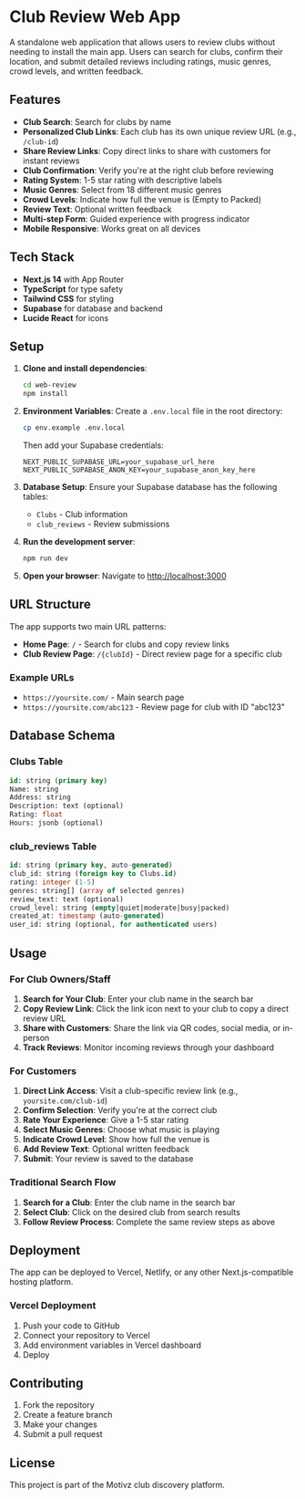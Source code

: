 # Club Review Web App

A standalone web application that allows users to review clubs without needing to install the main app. Users can search for clubs, confirm their location, and submit detailed reviews including ratings, music genres, crowd levels, and written feedback.

## Features

- **Club Search**: Search for clubs by name
- **Personalized Club Links**: Each club has its own unique review URL (e.g., `/club-id`)
- **Share Review Links**: Copy direct links to share with customers for instant reviews
- **Club Confirmation**: Verify you're at the right club before reviewing
- **Rating System**: 1-5 star rating with descriptive labels
- **Music Genres**: Select from 18 different music genres
- **Crowd Levels**: Indicate how full the venue is (Empty to Packed)
- **Review Text**: Optional written feedback
- **Multi-step Form**: Guided experience with progress indicator
- **Mobile Responsive**: Works great on all devices

## Tech Stack

- **Next.js 14** with App Router
- **TypeScript** for type safety
- **Tailwind CSS** for styling
- **Supabase** for database and backend
- **Lucide React** for icons

## Setup

1. **Clone and install dependencies**:

   ```bash
   cd web-review
   npm install
   ```

2. **Environment Variables**:
   Create a `.env.local` file in the root directory:

   ```bash
   cp env.example .env.local
   ```

   Then add your Supabase credentials:

   ```
   NEXT_PUBLIC_SUPABASE_URL=your_supabase_url_here
   NEXT_PUBLIC_SUPABASE_ANON_KEY=your_supabase_anon_key_here
   ```

3. **Database Setup**:
   Ensure your Supabase database has the following tables:

   - `Clubs` - Club information
   - `club_reviews` - Review submissions

4. **Run the development server**:

   ```bash
   npm run dev
   ```

5. **Open your browser**:
   Navigate to [http://localhost:3000](http://localhost:3000)

## URL Structure

The app supports two main URL patterns:

- **Home Page**: `/` - Search for clubs and copy review links
- **Club Review Page**: `/{clubId}` - Direct review page for a specific club

### Example URLs

- `https://yoursite.com/` - Main search page
- `https://yoursite.com/abc123` - Review page for club with ID "abc123"

## Database Schema

### Clubs Table

```sql
id: string (primary key)
Name: string
Address: string
Description: text (optional)
Rating: float
Hours: jsonb (optional)
```

### club_reviews Table

```sql
id: string (primary key, auto-generated)
club_id: string (foreign key to Clubs.id)
rating: integer (1-5)
genres: string[] (array of selected genres)
review_text: text (optional)
crowd_level: string (empty|quiet|moderate|busy|packed)
created_at: timestamp (auto-generated)
user_id: string (optional, for authenticated users)
```

## Usage

### For Club Owners/Staff

1. **Search for Your Club**: Enter your club name in the search bar
2. **Copy Review Link**: Click the link icon next to your club to copy a direct review URL
3. **Share with Customers**: Share the link via QR codes, social media, or in-person
4. **Track Reviews**: Monitor incoming reviews through your dashboard

### For Customers

1. **Direct Link Access**: Visit a club-specific review link (e.g., `yoursite.com/club-id`)
2. **Confirm Selection**: Verify you're at the correct club
3. **Rate Your Experience**: Give a 1-5 star rating
4. **Select Music Genres**: Choose what music is playing
5. **Indicate Crowd Level**: Show how full the venue is
6. **Add Review Text**: Optional written feedback
7. **Submit**: Your review is saved to the database

### Traditional Search Flow

1. **Search for a Club**: Enter the club name in the search bar
2. **Select Club**: Click on the desired club from search results
3. **Follow Review Process**: Complete the same review steps as above

## Deployment

The app can be deployed to Vercel, Netlify, or any other Next.js-compatible hosting platform.

### Vercel Deployment

1. Push your code to GitHub
2. Connect your repository to Vercel
3. Add environment variables in Vercel dashboard
4. Deploy

## Contributing

1. Fork the repository
2. Create a feature branch
3. Make your changes
4. Submit a pull request

## License

This project is part of the Motivz club discovery platform.
